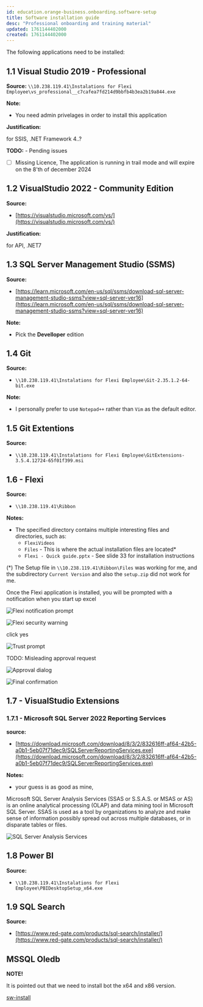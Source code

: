 ```yaml
---
id: education.orange-business.onboarding.software-setup
title: Software installation guide
desc: "Professional onboarding and training material"
updated: 1761144402000
created: 1761144402000
---
```




The following applications need to be installed:

## 1.1 Visual Studio 2019 - Professional

**Source:** `\\10.238.119.41\Instalations for Flexi Employee\vs_professional__c7cafea7fd214d9bbfb4b3ea2b19a844.exe` 

**Note:** 
 - You need admin privelages in order to install this application

**Justification:**

for SSIS, .NET Framework 4..?

**TODO:** - Pending issues
 - [ ] Missing Licence, The application is running in trail mode and will expire on the 8'th of december 2024




## 1.2 VisualStudio 2022 - Community Edition

**Source:** 
 - [https://visualstudio.microsoft.com/vs/](https://visualstudio.microsoft.com/vs/)

**Justification:**

for API, .NET7


## 1.3 SQL Server Management Studio (SSMS)

**Source:**

 - [https://learn.microsoft.com/en-us/sql/ssms/download-sql-server-management-studio-ssms?view=sql-server-ver16](https://learn.microsoft.com/en-us/sql/ssms/download-sql-server-management-studio-ssms?view=sql-server-ver16)

**Note:**
- Pick the **Develloper** edition

## 1.4 Git

**Source:**
 - `\\10.238.119.41\Instalations for Flexi Employee\Git-2.35.1.2-64-bit.exe`

**Note:**
 - I personally prefer to use `Notepad++` rather than `Vim` as the default editor.


## 1.5 Git Extentions

**Source:**

 - `\\10.238.119.41\Instalations for Flexi Employee\GitExtensions-3.5.4.12724-65f01f399.msi`


## 1.6 - Flexi

**Source:**

- `\\10.238.119.41\Ribbon`

**Notes:**
- The specified directory contains multiple interesting files and directories, such as:
  - `FlexiVideos`
  - `Files` - This is where the actual installation files are located*
  - `Flexi - Quick guide.pptx` - See slide 33 for installation instructions

(*) The Setup file in `\\10.238.119.41\Ribbon\Files` was working for me, and the subdirectory `Current Version` and also the `setup.zip` did not work for me. 


Once the Flexi application is installed, you will be prompted with a notification when you start up excel

![Flexi notification prompt](assets/images/professional/onboarding/image.png)

![Flexi security warning](assets/images/professional/onboarding/image-3.png)

click yes

![Trust prompt](assets/images/professional/onboarding/image-1.png)

TODO: Misleading approval request

![Approval dialog](assets/images/professional/onboarding/image-2.png)

![Final confirmation](assets/images/professional/onboarding/image-4.png)

## 1.7 - VisualStudio Extensions

### 1.7.1 - Microsoft SQL Server 2022 Reporting Services

**source:**
 - [https://download.microsoft.com/download/8/3/2/832616ff-af64-42b5-a0b1-5eb07f71dec9/SQLServerReportingServices.exe](https://download.microsoft.com/download/8/3/2/832616ff-af64-42b5-a0b1-5eb07f71dec9/SQLServerReportingServices.exe)

**Notes:**

- your guess is as good as mine, 

Microsoft SQL Server Analysis Services (SSAS or S.S.A.S. or MSAS or AS) is an online analytical processing (OLAP) and data mining tool in Microsoft SQL Server. SSAS is used as a tool by organizations to analyze and make sense of information possibly spread out across multiple databases, or in disparate tables or files.

![SQL Server Analysis Services](assets/images/professional/onboarding/image-5.png)

## 1.8 Power BI

**Source:**

 - `\\10.238.119.41\Instalations for Flexi Employee\PBIDesktopSetup_x64.exe`

## 1.9 SQL Search

**Source:**
- [https://www.red-gate.com/products/sql-search/installer/](https://www.red-gate.com/products/sql-search/installer/)


## MSSQL Oledb

**NOTE!**

It is pointed out that we need to install bot the x64 and x86 version. 

[sw-install](files/sw-install.xlsx)
